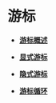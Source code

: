 # 游标<a name="ZH-CN_TOPIC_0245374632"></a>

-   **[游标概述](游标概述.md)**  

-   **[显式游标](显式游标.md)**  

-   **[隐式游标](隐式游标.md)**  

-   **[游标循环](游标循环.md)**  


